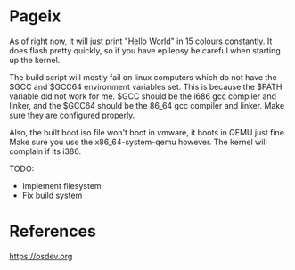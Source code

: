 # Pageix

As of right now, it will just print "Hello World" in 15 colours constantly. It does flash pretty quickly, so if you have epilepsy be careful when starting up the kernel. 

The build script will mostly fail on linux computers which do not have the $GCC and $GCC64 environment variables set. This is because the $PATH variable did not work for me. $GCC should be the i686 gcc compiler and linker, and the $GCC64 should be the 86_64 gcc compiler and linker. Make sure they are configured properly.

Also, the built boot.iso file won't boot in vmware, it boots in QEMU just fine. Make sure you use the x86_64-system-qemu however. The kernel will complain if its i386.

TODO:
- Implement filesystem
- Fix build system

# References
https://osdev.org
